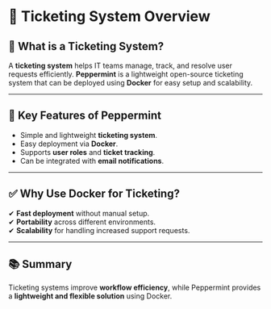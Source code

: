 # 📝 Ticketing System Overview

## 📄 What is a Ticketing System?
A **ticketing system** helps IT teams manage, track, and resolve user requests efficiently. **Peppermint** is a lightweight open-source ticketing system that can be deployed using **Docker** for easy setup and scalability.

---

## 🔹 Key Features of Peppermint
- Simple and lightweight **ticketing system**.
- Easy deployment via **Docker**.
- Supports **user roles** and **ticket tracking**.
- Can be integrated with **email notifications**.

---

## ✅ Why Use Docker for Ticketing?
✔ **Fast deployment** without manual setup.  
✔ **Portability** across different environments.  
✔ **Scalability** for handling increased support requests.

---

## 📚 Summary
Ticketing systems improve **workflow efficiency**, while Peppermint provides a **lightweight and flexible solution** using Docker.

